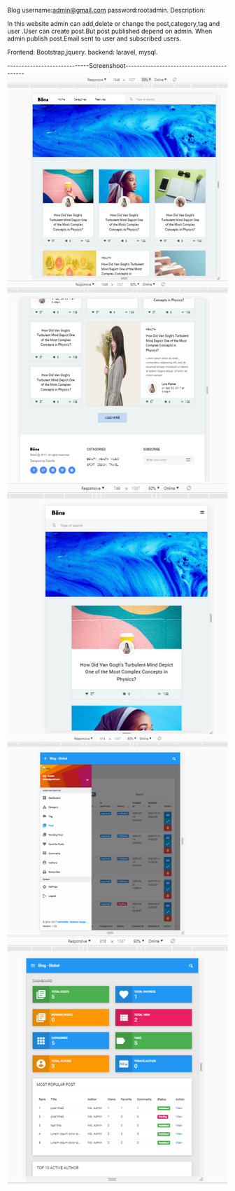 Blog
username:admin@gmail.com
password:rootadmin.
Description:

 In this website admin can add,delete or change the post,category,tag and user .User  can create  post.But post published depend on admin.
 When admin publish post.Email sent to user and subscribed users.
 
 Frontend: Bootstrap,jquery.
 backend: laravel, mysql.
 
 -----------------------------Screenshoot------------------------------------------
<img src="screnshoot/Capture.PNG"/>
<img src="screnshoot/Capture2.PNG"/>
<img src="screnshoot/Capture3.PNG"/>
<img src="screnshoot/Capture4.PNG"/>
<img src="screnshoot/Capture5.PNG"/>
